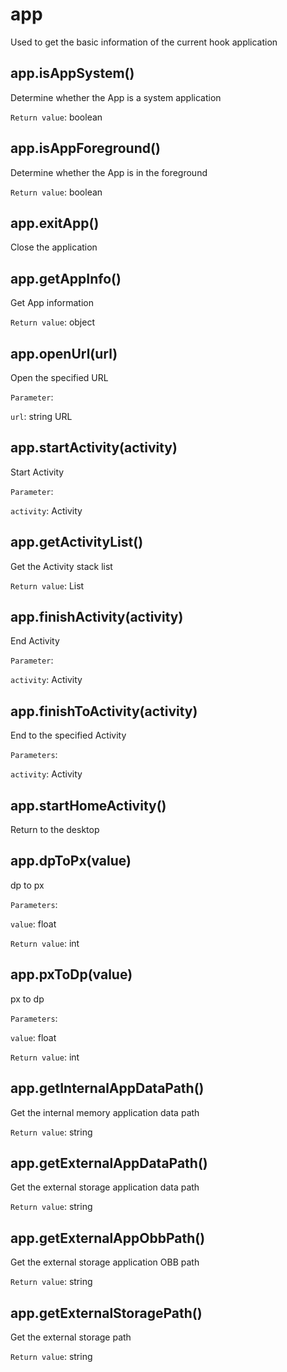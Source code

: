 # app

Used to get the basic information of the current hook application

## app.isAppSystem()

Determine whether the App is a system application

`Return value`: boolean

## app.isAppForeground()

Determine whether the App is in the foreground

`Return value`: boolean

## app.exitApp()

Close the application

## app.getAppInfo()

Get App information

`Return value`: object

## app.openUrl(url)

Open the specified URL

`Parameter`:

`url`: string URL

## app.startActivity(activity)

Start Activity

`Parameter`:

`activity`: Activity

## app.getActivityList()

Get the Activity stack list

`Return value`: List<Activity>

## app.finishActivity(activity)

End Activity

`Parameter`:

`activity`: Activity

## app.finishToActivity(activity)

End to the specified Activity

`Parameters`:

`activity`: Activity

## app.startHomeActivity()

Return to the desktop

## app.dpToPx(value)

dp to px

`Parameters`:

`value`: float

`Return value`: int

## app.pxToDp(value)

px to dp

`Parameters`:

`value`: float

`Return value`: int

## app.getInternalAppDataPath()

Get the internal memory application data path

`Return value`: string

## app.getExternalAppDataPath()

Get the external storage application data path

`Return value`: string

## app.getExternalAppObbPath()

Get the external storage application OBB path

`Return value`: string

## app.getExternalStoragePath()

Get the external storage path

`Return value`: string
